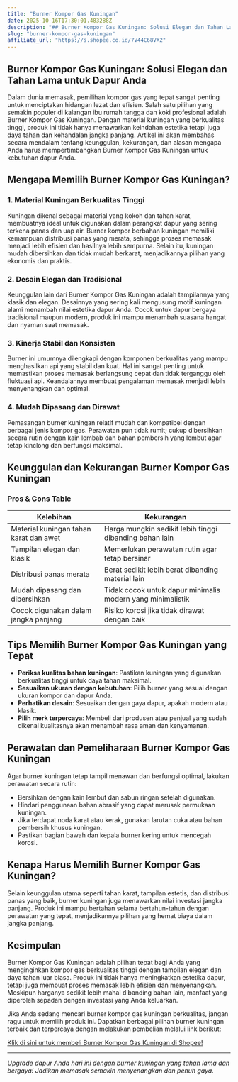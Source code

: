 ```yaml
---
title: "Burner Kompor Gas Kuningan"
date: 2025-10-16T17:30:01.483288Z
description: "## Burner Kompor Gas Kuningan: Solusi Elegan dan Tahan Lama untuk Dapur Anda..."
slug: "burner-kompor-gas-kuningan"
affiliate_url: "https://s.shopee.co.id/7V44C68VX2"
---
```

## Burner Kompor Gas Kuningan: Solusi Elegan dan Tahan Lama untuk Dapur Anda

Dalam dunia memasak, pemilihan kompor gas yang tepat sangat penting untuk menciptakan hidangan lezat dan efisien. Salah satu pilihan yang semakin populer di kalangan ibu rumah tangga dan koki profesional adalah Burner Kompor Gas Kuningan. Dengan material kuningan yang berkualitas tinggi, produk ini tidak hanya menawarkan keindahan estetika tetapi juga daya tahan dan kehandalan jangka panjang. Artikel ini akan membahas secara mendalam tentang keunggulan, kekurangan, dan alasan mengapa Anda harus mempertimbangkan Burner Kompor Gas Kuningan untuk kebutuhan dapur Anda.

## Mengapa Memilih Burner Kompor Gas Kuningan?

### 1. Material Kuningan Berkualitas Tinggi

Kuningan dikenal sebagai material yang kokoh dan tahan karat, membuatnya ideal untuk digunakan dalam perangkat dapur yang sering terkena panas dan uap air. Burner kompor berbahan kuningan memiliki kemampuan distribusi panas yang merata, sehingga proses memasak menjadi lebih efisien dan hasilnya lebih sempurna. Selain itu, kuningan mudah dibersihkan dan tidak mudah berkarat, menjadikannya pilihan yang ekonomis dan praktis.

### 2. Desain Elegan dan Tradisional

Keunggulan lain dari Burner Kompor Gas Kuningan adalah tampilannya yang klasik dan elegan. Desainnya yang sering kali mengusung motif kuningan alami menambah nilai estetika dapur Anda. Cocok untuk dapur bergaya tradisional maupun modern, produk ini mampu menambah suasana hangat dan nyaman saat memasak.

### 3. Kinerja Stabil dan Konsisten

Burner ini umumnya dilengkapi dengan komponen berkualitas yang mampu menghasilkan api yang stabil dan kuat. Hal ini sangat penting untuk memastikan proses memasak berlangsung cepat dan tidak terganggu oleh fluktuasi api. Keandalannya membuat pengalaman memasak menjadi lebih menyenangkan dan optimal.

### 4. Mudah Dipasang dan Dirawat

Pemasangan burner kuningan relatif mudah dan kompatibel dengan berbagai jenis kompor gas. Perawatan pun tidak rumit; cukup dibersihkan secara rutin dengan kain lembab dan bahan pembersih yang lembut agar tetap kinclong dan berfungsi maksimal.

## Keunggulan dan Kekurangan Burner Kompor Gas Kuningan

### Pros & Cons Table

| **Kelebihan**                       | **Kekurangan**                          |
|-------------------------------------|----------------------------------------|
| Material kuningan tahan karat dan awet | Harga mungkin sedikit lebih tinggi dibanding bahan lain |
| Tampilan elegan dan klasik        | Memerlukan perawatan rutin agar tetap bersinar |
| Distribusi panas merata           | Berat sedikit lebih berat dibanding material lain |
| Mudah dipasang dan dibersihkan    | Tidak cocok untuk dapur minimalis modern yang minimalistik |
| Cocok digunakan dalam jangka panjang | Risiko korosi jika tidak dirawat dengan baik |

## Tips Memilih Burner Kompor Gas Kuningan yang Tepat

- **Periksa kualitas bahan kuningan**: Pastikan kuningan yang digunakan berkualitas tinggi untuk daya tahan maksimal.
- **Sesuaikan ukuran dengan kebutuhan**: Pilih burner yang sesuai dengan ukuran kompor dan dapur Anda.
- **Perhatikan desain**: Sesuaikan dengan gaya dapur, apakah modern atau klasik.
- **Pilih merk terpercaya**: Membeli dari produsen atau penjual yang sudah dikenal kualitasnya akan menambah rasa aman dan kenyamanan.

## Perawatan dan Pemeliharaan Burner Kompor Gas Kuningan

Agar burner kuningan tetap tampil menawan dan berfungsi optimal, lakukan perawatan secara rutin:

- Bersihkan dengan kain lembut dan sabun ringan setelah digunakan.
- Hindari penggunaan bahan abrasif yang dapat merusak permukaan kuningan.
- Jika terdapat noda karat atau kerak, gunakan larutan cuka atau bahan pembersih khusus kuningan.
- Pastikan bagian bawah dan kepala burner kering untuk mencegah korosi.

## Kenapa Harus Memilih Burner Kompor Gas Kuningan?

Selain keunggulan utama seperti tahan karat, tampilan estetis, dan distribusi panas yang baik, burner kuningan juga menawarkan nilai investasi jangka panjang. Produk ini mampu bertahan selama bertahun-tahun dengan perawatan yang tepat, menjadikannya pilihan yang hemat biaya dalam jangka panjang.

## Kesimpulan

Burner Kompor Gas Kuningan adalah pilihan tepat bagi Anda yang menginginkan kompor gas berkualitas tinggi dengan tampilan elegan dan daya tahan luar biasa. Produk ini tidak hanya meningkatkan estetika dapur, tetapi juga membuat proses memasak lebih efisien dan menyenangkan. Meskipun harganya sedikit lebih mahal dibanding bahan lain, manfaat yang diperoleh sepadan dengan investasi yang Anda keluarkan.

Jika Anda sedang mencari burner kompor gas kuningan berkualitas, jangan ragu untuk memilih produk ini. Dapatkan berbagai pilihan burner kuningan terbaik dan terpercaya dengan melakukan pembelian melalui link berikut:

[Klik di sini untuk membeli Burner Kompor Gas Kuningan di Shopee!](https://s.shopee.co.id/7V44C68VX2)

---

*Upgrade dapur Anda hari ini dengan burner kuningan yang tahan lama dan bergaya! Jadikan memasak semakin menyenangkan dan penuh gaya.*